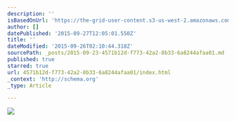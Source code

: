 ```yaml
---
description: ''
isBasedOnUrl: 'https://the-grid-user-content.s3-us-west-2.amazonaws.com/52d8f0ce-5fa0-4c70-a738-49db20ee8ca1.png'
author: []
datePublished: '2015-09-27T12:05:01.550Z'
title: ''
dateModified: '2015-09-26T02:10:44.318Z'
sourcePath: _posts/2015-09-23-4571b12d-f773-42a2-8b33-6a8244afaa01.md
published: true
starred: true
url: 4571b12d-f773-42a2-8b33-6a8244afaa01/index.html
_context: 'http://schema.org'
_type: Article

---
```

![](https://the-grid-user-content.s3-us-west-2.amazonaws.com/52d8f0ce-5fa0-4c70-a738-49db20ee8ca1.png)